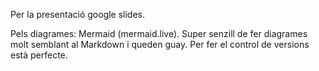 Per la presentació google slides.

Pels diagrames: Mermaid (mermaid.live). Super senzill de fer diagrames molt semblant al Markdown i queden guay. Per fer el control de versions
està perfecte.